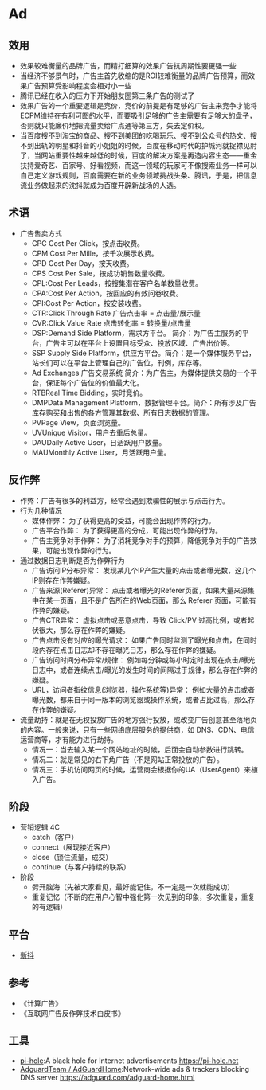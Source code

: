 # Ad

## 效用

* 效果较难衡量的品牌广告，而精打细算的效果广告抗周期性要更强一些
* 当经济不够景气时，广告主首先收缩的是ROI较难衡量的品牌广告预算，而效果广告预算受影响程度会相对小一些
* 腾讯已经在收入的压力下开始朋友圈第三条广告的测试了
* 效果广告的一个重要逻辑是竞价，竞价的前提是有足够的广告主来竞争才能将ECPM维持在有利可图的水平，而要吸引足够的广告主需要有足够大的盘子，否则就只能廉价地把流量卖给广点通等第三方，失去定价权。
* 当百度搜不到淘宝的商品、搜不到美团的吃喝玩乐、搜不到公众号的热文、搜不到出轨的明星和抖音的小姐姐的时候，百度在移动时代的护城河就捉襟见肘了，当网站重要性越来越低的时候，百度的解决方案是再造内容生态——重金扶持爱奇艺、百家号、好看视频，而这一领域的玩家可不像搜索业务一样可以自己定义游戏规则，百度需要在新的业务领域挑战头条、腾讯，于是，把信息流业务做起来的沈抖就成为百度开辟新战场的人选。

## 术语

* 广告售卖方式
  * CPC Cost Per Click，按点击收费。
  * CPM Cost Per Mille，按千次展示收费。
  * CPD Cost Per Day，按天收费。
  * CPS Cost Per Sale，按成功销售数量收费。
  * CPL:Cost Per Leads，按搜集潜在客户名单数量收费。
  * CPA:Cost Per Action，按回应的有效问卷收费。
  * CPI:Cost Per Action，按安装收费。
  * CTR:Click Through Rate 广告点击率 = 点击量/展示量
  * CVR:Click Value Rate 点击转化率 = 转换量/点击量
  * DSP:Demand Side Platform，需求方平台。 简介：为广告主服务的平台，广告主可以在平台上设置目标受众、投放区域、广告出价等。
  * SSP Supply Side Platform，供应方平台。简介：是一个媒体服务平台，站长们可以在平台上管理自己的广告位，刊例，库存等。
  * Ad Exchanges 广告交易系统 简介：为广告主，为媒体提供交易的一个平台，保证每个广告位的价值最大化。
  * RTBReal Time Bidding，实时竞价。
  * DMPData Management Platform，数据管理平台。简介：所有涉及广告库存购买和出售的各方管理其数据、所有日志数据的管理。
  * PVPage View，页面浏览量。
  * UVUnique Visitor，用户去重后总量。
  * DAUDaily Active User，日活跃用户数量。
  * MAUMonthly Active User，月活跃用户量。

## 反作弊

* 作弊：广告有很多的利益方，经常会遇到欺骗性的展示与点击行为。
* 行为几种情况
  - 媒体作弊： 为了获得更高的受益，可能会出现作弊的行为。
  - 广告平台作弊： 为了获得更高的分成，可能出现作弊的行为。
  - 广告主竞争对手作弊： 为了消耗竞争对手的预算，降低竞争对手的广告效果，可能出现作弊的行为。
* 通过数据日志判断是否为作弊行为
  - 广告访问IP分布异常： 发现某几个IP产生大量的点击或者曝光数，这几个IP则存在作弊嫌疑。
  - 广告来源(Referer)异常： 点击或者曝光的Referer页面，如果大量来源集中在某一页面，且不是广告所在的Web页面，那么 Referer 页面，可能有作弊的嫌疑。
  - 广告CTR异常： 虚拟点击或恶意点击，导致 Click/PV 过高比例，或者起伏很大，那么存在作弊的嫌疑。
  - 广告点击没有对应的曝光请求： 如果广告同时监测了曝光和点击，在同时段内存在点击日志却不存在曝光日志，那么存在作弊的嫌疑。
  - 广告访问时间分布异常/规律： 例如每分钟或每小时定时出现在点击/曝光日志中，或者连续点击/曝光的发生时间的间隔过于规律，那么存在作弊的嫌疑。
  - URL，访问者指纹信息(浏览器，操作系统等)异常： 例如大量的点击或者曝光数，都来自于同一版本的浏览器或操作系统，或者占比过高，那么存在作弊的嫌疑。
* 流量劫持：就是在无权投放广告的地方强行投放，或改变广告创意甚至落地页的内容。一般来说，只有一些网络底层服务的提供商，如 DNS、CDN、电信运营商等，才有能力进行劫持。
  - 情况一：当去输入某一个网站地址的时候，后面会自动参数进行跳转。
  - 情况二：就是常见的右下角广告（不是网站正常投放的广告）。
  - 情况三：手机访问网页的时候，运营商会根据你的UA（UserAgent）来植入广告。

## 阶段

* 营销逻辑 4C
  - catch（客户）
  - connect（展现接近客户）
  - close（锁住流量，成交）
  - continue（与客户持续的联系）
* 阶段
  - 劈开脑海（先被大家看见，最好能记住，不一定是一次就能成功）
  - 重复记忆（不断的在用户心智中强化第一次见到的印象，多次重复，重复的有逻辑）

## 平台

* [新抖](https://xd.newrank.cn/)

## 参考

* 《计算广告》
* 《互联网广告反作弊技术白皮书》

## 工具

* [pi-hole](https://github.com/pi-hole/pi-hole):A black hole for Internet advertisements <https://pi-hole.net>
* [AdguardTeam / AdGuardHome](https://github.com/AdguardTeam/AdGuardHome):Network-wide ads & trackers blocking DNS server <https://adguard.com/adguard-home.html>
